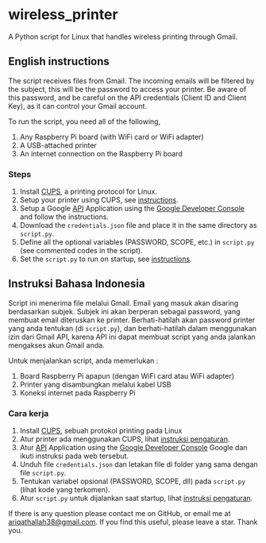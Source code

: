 # wireless_printer
A Python script for Linux that handles wireless printing through Gmail.

## English instructions

The script receives files from Gmail. The incoming emails will be filtered by the subject, this will be the password to access your printer. Be aware of this password, and be careful on the API credentials (Client ID and Client Key), as it can control your Gmail account.

To run the script, you need all of the following,
1. Any Raspberry Pi board (with WiFi card or WiFi adapter)
2. A USB-attached printer
3. An internet connection on the Raspberry Pi board

### Steps
1. Install [CUPS](https://www.cups.org/), a printing protocol for Linux.
2. Setup your printer using CUPS, see [instructions](https://www.linux.com/training-tutorials/add-printer-linux-cups-web-utility/).
3. Setup a Google [API](https://developers.google.com/gmail/api) Application using the [Google Developer Console](https://console.developers.google.com/) and follow the instructions.
4. Download the `credentials.json` file and place it in the same directory as `script.py`.
5. Define all the optional variables (PASSWORD, SCOPE, etc.) in `script.py` (see commented codes in the script).
6. Set the `script.py` to run on startup, see [instructions](https://www.instructables.com/id/Raspberry-Pi-Launch-Python-script-on-startup/).


## Instruksi Bahasa Indonesia
Script ini menerima file melalui Gmail. Email yang masuk akan disaring berdasarkan subjek. Subjek ini akan berperan sebagai password, yang membuat email diteruskan ke printer. Berhati-hatilah akan password printer yang anda tentukan (di `script.py`), dan berhati-hatilah dalam menggunakan izin dari Gmail API, karena API ini dapat membuat script yang anda jalankan mengakses akun Gmail anda.

Untuk menjalankan script, anda memerlukan :
1. Board Raspberry Pi apapun (dengan WiFi card atau WiFi adapter)
2. Printer yang disambungkan melalui kabel USB
3. Koneksi internet pada Raspberry Pi

### Cara kerja
1. Install [CUPS](https://www.cups.org/), sebuah protokol printing pada Linux
2. Atur printer ada menggunakan CUPS, lihat [instruksi pengaturan](https://www.linux.com/training-tutorials/add-printer-linux-cups-web-utility/).
3. Atur [API](https://developers.google.com/gmail/api) Application using the [Google Developer Console](https://console.developers.google.com/) Google dan ikuti instruksi pada web tersebut.
4. Unduh file `credentials.json` dan letakan file di folder yang sama dengan file `script.py`.
5. Tentukan variabel opsional (PASSWORD, SCOPE, dll) pada  `script.py` (lihat kode yang terkomen).
6. Atur `script.py` untuk dijalankan saat startup, lihat [instruksi pengaturan](https://www.instructables.com/id/Raspberry-Pi-Launch-Python-script-on-startup/).

If there is any question please contact me on GitHub, or email me at ariqathallah38@gmail.com.
If you find this useful, please leave a star. Thank you.
